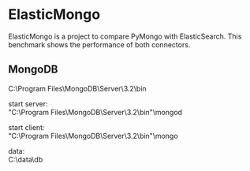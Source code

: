 ElasticMongo  
===========  
ElasticMongo is a project to compare PyMongo with ElasticSearch. This benchmark shows the performance of both connectors.


MongoDB    
--------  
C:\Program Files\MongoDB\Server\3.2\bin

start server:  
	"C:\Program Files\MongoDB\Server\3.2\bin"\mongod  
	
start client:  
	"C:\Program Files\MongoDB\Server\3.2\bin"\mongo  
	
data:  
	C:\data\db  
